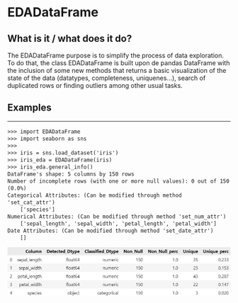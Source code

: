 # EDADataFrame

## What is it / what does it do?

The EDADataFrame purpose is to simplify the process of data exploration. To do that,
the class EDADataFrame is built upon de pandas DataFrame with the inclusion of some new
methods that returns a basic visualization of the state of the data (datatypes, completeness,
uniquenes...), search of duplicated rows or finding outliers among other usual tasks.


## Examples
--------

    >>> import EDADataFrame
    >>> import seaborn as sns
    >>>
    >>> iris = sns.load_dataset('iris')
    >>> iris_eda = EDADataFrame(iris)
    >>> iris_eda.general_info()
    DataFrame's shape: 5 columns by 150 rows
    Number of incomplete rows (with one or more null values): 0 out of 150 (0.0%)
    Categorical Attributes: (Can be modified through method 'set_cat_attr')
	    ['species']
    Numerical Attributes: (Can be modified through method 'set_num_attr')
	    ['sepal_length', 'sepal_width', 'petal_length', 'petal_width']
    Date Attributes: (Can be modified through method 'set_date_attr')
	    []

![Example](./doc/gallery/iris_general_info.png)
